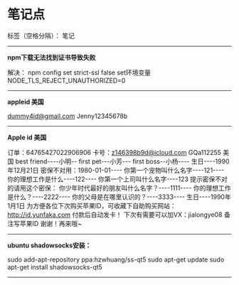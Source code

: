 

# 笔记点

标签（空格分隔）： 笔记

---

**npm下载无法找到证书导致失败**

解决：
npm config set strict-ssl false
set环境变量 NODE_TLS_REJECT_UNAUTHORIZED=0

---

**appleid 美国**

dummy4id@gmail.com
Jenny12345678b

---

**Apple id 美国**

订单：64765427022906906 
卡号：z146398b9d@icloud.com  GQa112255  美国 
best friend----小明--
first pet---小芳---
first boss--小杨----
生日----1990年12月21日 密保不对用：1980-01-01----
你第一个宠物叫什么名字----121----
你的理想工作是什么----122----
你第一个上司叫什么名字----123 
提示密保不对的请用这个密保：
你少年时代最好的朋友叫什么名字？----1111----
你的理想工作是什么？----2222----
你的父母是在哪里认识的？----3333----
生日----1990年1月1日 
为方便各位下次购买苹果ID，可收藏下自助购买网站： http://id.yunfaka.com 付款后自动发卡！ 下次有需要可以加VX：jialongye08 备注写苹果ID 谢谢！再来哦~ 

---

**ubuntu shadowsocks安装：**

sudo add-apt-repository ppa:hzwhuang/ss-qt5
sudo apt-get update
sudo apt-get install shadowsocks-qt5

---


